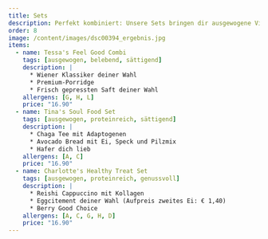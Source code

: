 ```yaml
---
title: Sets
description: Perfekt kombiniert: Unsere Sets bringen dir ausgewogene Vielfalt und Genuss in einem cleveren Paket.
order: 8
image: /content/images/dsc00394_ergebnis.jpg
items:
  - name: Tessa's Feel Good Combi
    tags: [ausgewogen, belebend, sättigend]
    description: |
      * Wiener Klassiker deiner Wahl
      * Premium-Porridge
      * Frisch gepressten Saft deiner Wahl
    allergens: [G, H, L]
    price: "16.90"
  - name: Tina's Soul Food Set
    tags: [ausgewogen, proteinreich, sättigend]
    description: |
      * Chaga Tee mit Adaptogenen
      * Avocado Bread mit Ei, Speck und Pilzmix
      * Hafer dich lieb
    allergens: [A, C]
    price: "16.90"
  - name: Charlotte's Healthy Treat Set
    tags: [ausgewogen, proteinreich, genussvoll]
    description: |
      * Reishi Cappuccino mit Kollagen
      * Eggcitement deiner Wahl (Aufpreis zweites Ei: € 1,40)
      * Berry Good Choice
    allergens: [A, C, G, H, D]
    price: "16.90"
---
```

